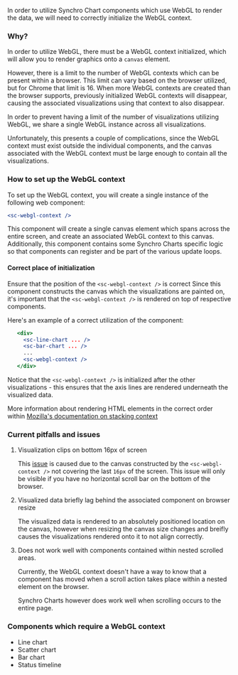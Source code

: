 In order to utilize Synchro Chart components which use WebGL to render the data, we will need to correctly initialize the WebGL context.

### Why?
In order to utilize WebGL, there must be a WebGL context initialized, which will allow you to render graphics onto a `canvas` element.

However, there is a limit to the number of WebGL contexts which can be present within a browser. This limit can vary based on the browser utilized, but for Chrome that limit is 16.
When more WebGL contexts are created than the browser supports, previously initialized WebGL contexts will disappear, causing the associated visualizations using that context to also disappear.

In order to prevent having a limit of the number of visualizations utilizing WebGL, we share a single WebGL instance across all visualizations.

Unfortunately, this presents a couple of complications, since the WebGL context must exist outside the individual components, and the canvas associated with the
WebGL context must be large enough to contain all the visualizations. 

### How to set up the WebGL context

To set up the WebGL context, you will create a single instance of the following web component:

```jsx static
<sc-webgl-context />
```

This component will create a single canvas element which spans across the entire screen, and create an associated WebGL context to this canvas. Additionally, this component
contains some Synchro Charts specific logic so that components can register and be part of the various update loops.

#### Correct place of initialization

Ensure that the position of the `<sc-webgl-context />` is correct
 Since this component constructs the canvas which the visualizations are painted on, it's important that the `<sc-webgl-context />` is rendered on top of respective components.
 
 Here's an example of a correct utilization of the component:

 ```jsx static
    <div>
      <sc-line-chart ... />
      <sc-bar-chart ... />
      ...
      <sc-webgl-context />
    </div>
 ```
 
 Notice that the `<sc-webgl-context />` is initialized after the other visualizations - this ensures that the axis lines are rendered underneath the visualized data.

 More information about rendering HTML elements in the correct order within [Mozilla's documentation on stacking context](https://developer.mozilla.org/en-US/docs/Web/CSS/CSS_Positioning/Understanding_z_index/The_stacking_context)

### Current pitfalls and issues

1. Visualization clips on bottom 16px of screen
   
   This [issue](https://github.com/awslabs/synchro-charts/issues/30) is caused due to the canvas constructed by the `<sc-webgl-context />` not covering the last `16px` of the screen. This issue
   will only be visible if you have no horizontal scroll bar on the bottom of the browser.
   
2. Visualized data briefly lag behind the associated component on browser resize

   The visualized data is rendered to an absolutely positioned location on the canvas, however when resizing the canvas size changes and breifly causes the visualizations rendered onto it to not align correctly.

3. Does not work well with components contained within nested scrolled areas.

   Currently, the WebGL context doesn't have a way to know that a component has moved when a scroll action takes place within a nested element on the browser.

   Synchro Charts however does work well when scrolling occurs to the entire page.

### Components which require a WebGL context

- Line chart
- Scatter chart
- Bar chart
- Status timeline